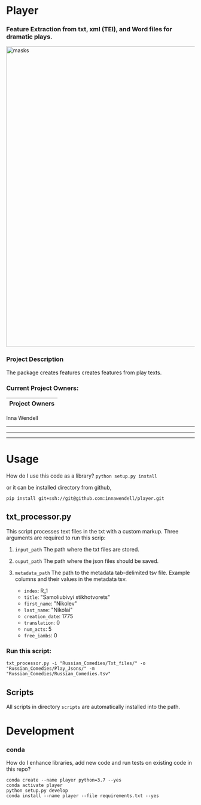 # Player
### Feature Extraction from txt, xml (TEI), and Word files for dramatic plays.
<img src="https://commons.wikimedia.org/wiki/File:Drama-icon.png#/media/File:Drama-icon.png" alt="masks" height="800"/>


### Project Description
The package creates features creates features from play texts.

### Current Project Owners:
|Project Owners     
|---------
Inna Wendell

---
---
---

# Usage
How do I use this code as a library? 
`python setup.py install`

or it can be installed directory from github,

`pip install git+ssh://git@github.com:innawendell/player.git`

## txt_processor.py
This script processes text files in the txt with a custom markup.
Three arguments are required to run this scrip:
1. `input_path` The path where the txt files are stored.
2. `ouput_path` The path where the json files should be saved.
3. `metadata_path` The path to the metadata tab-delimited tsv file.
	Example columns and their values in the metadata tsv.

	* `index`: 	R_1
	* `title`:  "Samoliubivyi stikhotvorets"	
	* `first_name`: "Nikolev"	
	* `last_name`: "Nikolai"	
	* `creation_date`: 1775	
	* `translation`: 0	
	* `num_acts`: 5	
	* `free_iambs`: 0	

### Run this script:
```
txt_processor.py -i "Russian_Comedies/Txt_files/" -o "Russian_Comedies/Play_Jsons/" -m "Russian_Comedies/Russian_Comedies.tsv"
```

## Scripts
All scripts in directory `scripts` are automatically installed into the path.

# Development

### conda
How do I enhance libraries, add new code and run tests on existing code in this repo?
```
conda create --name player python=3.7 --yes
conda activate player
python setup.py develop
conda install --name player --file requirements.txt --yes